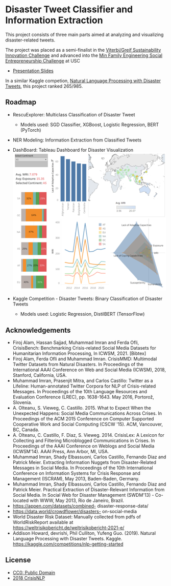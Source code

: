 
# Disaster Tweet Classifier and Information Extraction

This project consists of three main parts aimed at analyzing and visualizing disaster-related tweets. 

The project was placed as a semi-finalist in the [Viterbi/Greif Sustainability Innovation Challenge](https://www.worldlabs.org/opportunity/viterbi-greif-innovation-challenge) and advanced into the [Min Family Engineering Social Entrepreneurship Challenge](https://viterbiundergrad.usc.edu/min/) at USC

- [Presentation Slides](https://www.canva.com/design/DAFx6kBuLVg/V974rHGQjIrYcxGuBh5vGA/view?utm_content=DAFx6kBuLVg&utm_campaign=designshare&utm_medium=link&utm_source=editor)

In a similar Kaggle competion, [Natural Language Processing with Disaster Tweets](https://www.kaggle.com/competitions/nlp-getting-started), this project ranked 265/985.

## Roadmap

- RescuExplorer: Multiclass Classification of Disaster Tweet
    - Models used: SGD Classifier, XGBoost, Logistic Regression, BERT (PyTorch)

- NER Modeling: Information Extraction from Classified Tweets

- DashBoard: Tableau Dashboard for Disaster Visualization
![dashboard](disaster.png)

- Kaggle Competition - Disaster Tweets: Binary Classification of Disaster Tweets
    - Models used: Logistic Regression, DistilBERT (TensorFlow)

## Acknowledgements

 - Firoj Alam, Hassan Sajjad, Muhammad Imran and Ferda Ofli, CrisisBench: Benchmarking Crisis-related Social Media Datasets for Humanitarian Information Processing, In ICWSM, 2021. [Bibtex]
 - Firoj Alam, Ferda Ofli and Muhammad Imran. CrisisMMD: Multimodal Twitter Datasets from Natural Disasters. In Proceedings of the International AAAI Conference on Web and Social Media (ICWSM), 2018, Stanford, California, USA.
 - Muhammad Imran, Prasenjit Mitra, and Carlos Castillo: Twitter as a Lifeline: Human-annotated Twitter Corpora for NLP of Crisis-related Messages. In Proceedings of the 10th Language Resources and Evaluation Conference (LREC), pp. 1638-1643. May 2016, Portorož, Slovenia.
 - A. Olteanu, S. Vieweg, C. Castillo. 2015. What to Expect When the Unexpected Happens: Social Media Communications Across Crises. In Proceedings of the ACM 2015 Conference on Computer Supported Cooperative Work and Social Computing (CSCW '15). ACM, Vancouver, BC, Canada.
 - A. Olteanu, C. Castillo, F. Diaz, S. Vieweg. 2014. CrisisLex: A Lexicon for Collecting and Filtering Microblogged Communications in Crises. In Proceedings of the AAAI Conference on Weblogs and Social Media (ICWSM'14). AAAI Press, Ann Arbor, MI, USA.
 - Muhammad Imran, Shady Elbassuoni, Carlos Castillo, Fernando Diaz and Patrick Meier. Extracting Information Nuggets from Disaster-Related Messages in Social Media. In Proceedings of the 10th International Conference on Information Systems for Crisis Response and Management (ISCRAM), May 2013, Baden-Baden, Germany.
 - Muhammad Imran, Shady Elbassuoni, Carlos Castillo, Fernando Diaz and Patrick Meier. Practical Extraction of Disaster-Relevant Information from Social Media. In Social Web for Disaster Management (SWDM'13) - Co-located with WWW, May 2013, Rio de Janeiro, Brazil.
 - https://appen.com/datasets/combined- disaster-response-data/
 - https://data.world/crowdflower/disasters- on-social-media
 - World Disaster Risk Dataset: Manually collected from pdfs of WorldRiskReport available at https://weltrisikobericht.de/weltrisikobericht-2021-e/
 - Addison Howard, devrishi, Phil Culliton, Yufeng Guo. (2019). Natural Language Processing with Disaster Tweets. Kaggle. https://kaggle.com/competitions/nlp-getting-started


## License

- [CC0: Public Domain](https://creativecommons.org/publicdomain/zero/1.0/)
- [2018 CrisisNLP](https://crisisnlp.qcri.org/terms-of-use.html)
